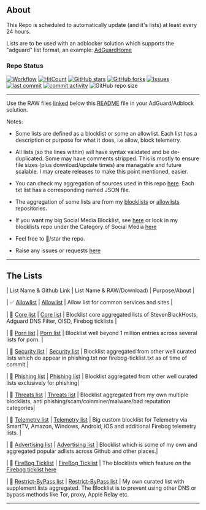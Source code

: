 ## About

This Repo is scheduled to automatically update (and it's lists) at least every 24 hours.

Lists are to be used with an adblocker solution which supports the "adguard" list format, an example: [AdGuardHome](https://github.com/AdguardTeam/AdGuardHome)


### Repo Status

[![Workflow](https://github.com/SystemJargon/filters/actions/workflows/main.yml/badge.svg)](https://github.com/SystemJargon/filters/actions/workflows/main.yml) 
[![HitCount](https://hits.dwyl.com/systemjargon/filters.svg?style=flat&show=unique)](http://hits.dwyl.com/systemjargon/filters) 
[![GitHub stars](https://img.shields.io/github/stars/systemjargon/filters)](https://github.com/systemjargon/filters/stargazers) [![GitHub forks](https://img.shields.io/github/forks/systemjargon/filters)](https://github.com/systemjargon/filters/network/members) [![Issues](https://img.shields.io/github/issues/systemjargon/filters)](https://github.com/SystemJargon/filters/issues) 
[![last commit](https://img.shields.io/github/last-commit/SystemJargon/filters.svg)](https://github.com/SystemJargon/filters/commits/master) [![commit activity](https://img.shields.io/github/commit-activity/y/SystemJargon/filters.svg)](https://github.com/SystemJargon/filters/commits/master) ![GitHub repo size](https://img.shields.io/github/repo-size/systemjargon/filters)

----


Use the RAW files [linked](#the-lists) below this [README](https://github.com/SystemJargon/filters/blob/main/README.md) file in your AdGuard/Adblock solution. 

Notes:

* Some lists are defined as a blocklist or some an allowlist. Each list has a description or purpose for what it does, i.e allow, block telemetry.

* All lists (so the lines within) will have syntax validated and be de-duplicated. Some may have comments stripped. This is mostly to ensure file sizes (plus download/update times) are managable and future scalable. I may create releases to make this point mentioned, easier.

* You can check my aggregation of sources used in this repo [here](https://github.com/SystemJargon/filters/tree/main/source). Each txt list has a corresponding named JSON file.

* The aggregation of some lists are from my [blocklists](https://github.com/systemjargon/blocklists) or [allowlists](https://github.com/systemjargon/allowlists) repositories. 

* If you want my big Social Media Blocklist, see [here](https://github.com/SystemJargon/blocklists/blob/main/lists/categories/social-media/SystemJargon_Block_SocialMedia_AG.txt) or look in my blocklists repo under the Category of Social Media [here](https://github.com/SystemJargon/blocklists/blob/main/lists/categories/social-media)

* Feel free to 🌟/star the repo.

* Raise any issues or requests [here](https://github.com/SystemJargon/filters/issues/new/choose) 

----

## The Lists

| List Name & Github Link | List Name & RAW/Download) | Purpose/About |


| ✅   [Allowlist](allowlist.txt) | [Allowlist](https://raw.githubusercontent.com/SystemJargon/filters/main/allowlist.txt) | Allow list for common services and sites | 

| 🚫   [Core list](core.txt) | [Core list](https://raw.githubusercontent.com/systemjargon/filters/main/core.txt) | Blocklist core aggregated lists of StevenBlackHosts, Adguard DNS Filter, OISD, Firebog ticklists |

| 🚫   [Porn list](porn.txt) | [Porn list](https://raw.githubusercontent.com//systemjargon/filters/main/porn.txt) | Blocklist well beyond 1 million entries across several lists for porn. |

| 🚫   [Security list](security.txt) | [Security list](https://raw.githubusercontent.com/systemjargon/filters/main/security.txt) | Blocklist aggregated from other well curated lists which do appear in phishing.txt nor firebog-ticklist.txt as of time of commit.|

| 🚫   [Phishing list](phishing.txt) | [Phishing list](https://raw.githubusercontent.com/systemjargon/filters/main/phishing.txt) | Blocklist aggregated from other well curated lists exclusively for phishing|

| 🚫   [Threats list](threats.txt) | [Threats list](https://raw.githubusercontent.com/systemjargon/filters/main/threats.txt) | Blocklist aggregated from my own multiple blocklists, anti phishing/scam/coinminer/malware/bad reputation categories|

| 🚫   [Telemetry list](telemetry.txt) | [Telemetry list](https://raw.githubusercontent.com/systemjargon/filters/main/telemetry.txt) | Big custom blocklist for Telemetry via SmartTV, Amazon, Windows, Android, iOS and additional Firebog telemetry lists. |

| 🚫   [Advertising list](ads.txt) | [Advertising list](https://raw.githubusercontent.com/systemjargon/filters/main/ads.txt) | Blocklist which is some of my own and aggregated popular adlists across Github and other places.|

| 🚫   [FireBog Ticklist](firebog-ticklist.txt) | [FireBog Ticklist](https://raw.githubusercontent.com/systemjargon/filters/main/firebog-ticklist.txt) | The blocklists which feature on the [Firebog ticklist here](https://v.firebog.net/hosts/lists.php?type=tick)

| 🚫   [Restrict-ByPass list](restrict-bypass.txt) | [Restrict-ByPass list](https://raw.githubusercontent.com/systemjargon/filters/main/restrict-bypass.txt) | My own curated list with supplement lists aggregated. The Blocklist is to prevent using other DNS or bypass methods like Tor, proxy, Apple Relay etc. 

----


